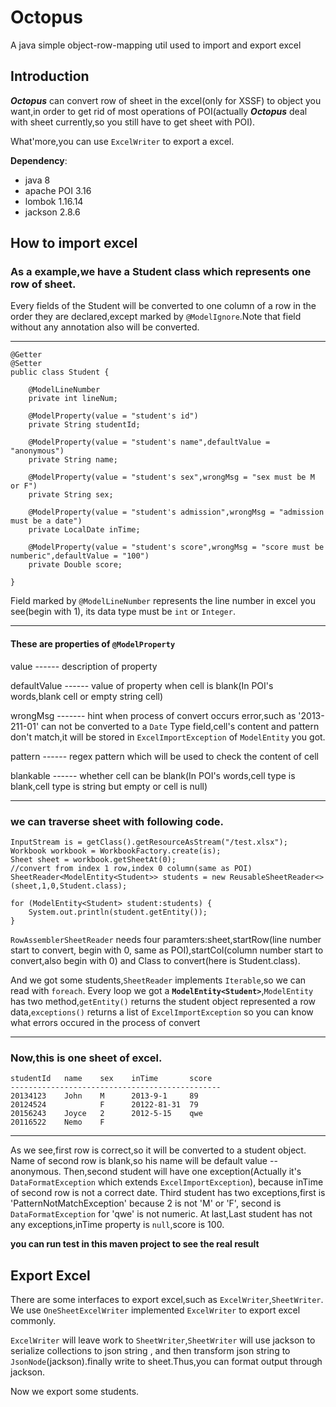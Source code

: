# Octopus
A java simple object-row-mapping util used to import and export excel

## Introduction

***Octopus*** can convert row of sheet in the excel(only for XSSF) to object you want,in order to get rid of
most operations of POI(actually ***Octopus*** deal with sheet currently,so you still have to get sheet with POI).

What'more,you can use `ExcelWriter`  to export a excel.

**Dependency**:
- java 8
- apache POI 3.16
- lombok 1.16.14
- jackson 2.8.6

## How to import excel

### As a example,we have a Student class which represents one row of sheet.

Every fields of the Student will be 
converted to one column of a row in the order they are declared,except marked by `@ModelIgnore`.Note that field without any annotation
also will be converted.
***
	@Getter
	@Setter
	public class Student {

		@ModelLineNumber
		private int lineNum;

		@ModelProperty(value = "student's id")
		private String studentId;

		@ModelProperty(value = "student's name",defaultValue = "anonymous")
		private String name;

		@ModelProperty(value = "student's sex",wrongMsg = "sex must be M or F")
		private String sex;

		@ModelProperty(value = "student's admission",wrongMsg = "admission must be a date")
		private LocalDate inTime;

		@ModelProperty(value = "student's score",wrongMsg = "score must be numberic",defaultValue = "100")
		private Double score;

	}

Field marked by `@ModelLineNumber` represents the line number in excel you see(begin with 1),
its data type must be `int` or `Integer`.

***
#### These are properties of `@ModelProperty`

value ------ description of property

defaultValue ------ value of property when cell is blank(In POI's words,blank cell or empty string cell)

wrongMsg ------- hint when process of convert occurs error,such as '2013-211-01' can not be
converted to a `Date` Type field,cell's content and pattern don't match,it will be stored in `ExcelImportException` of `ModelEntity` you got.

pattern ------ regex pattern which will be used to check the content of cell

blankable ------ whether cell can be blank(In POI's words,cell type is blank,cell type is string but empty or cell is null)

***
### we can traverse sheet with following code.

    InputStream is = getClass().getResourceAsStream("/test.xlsx");
	Workbook workbook = WorkbookFactory.create(is);
	Sheet sheet = workbook.getSheetAt(0);
	//convert from index 1 row,index 0 column(same as POI)
    SheetReader<ModelEntity<Student>> students = new ReusableSheetReader<>(sheet,1,0,Student.class);

    for (ModelEntity<Student> student:students) {
        System.out.println(student.getEntity());
    }
`RowAssemblerSheetReader` needs four paramters:sheet,startRow(line number start to convert,
begin with 0, same as POI),startCol(column number start to convert,also begin with 0)
and Class to convert(here is Student.class).

And we got some students,`SheetReader` implements `Iterable`,so we can read with `foreach`.
Every loop we got a **`ModelEntity<Student>`**,`ModelEntity` has two method,`getEntity()` returns
the student object represented a row data,`exceptions()` returns a list of `ExcelImportException`
so you can know what errors occured in the process of convert
***
### Now,this is one sheet of excel.

	studentId   name    sex    inTime       score
	-----------------------------------------------
	20134123    John    M      2013-9-1     89
	20124524            F      20122-81-31  79
	20156243    Joyce   2      2012-5-15    qwe
	20116522    Nemo    F          
***
As we see,first row is correct,so it will be converted to a student object.
Name of second row is blank,so his name will be default value -- anonymous.
Then,second student will have one exception(Actually it's `DataFormatException` which extends `ExcelImportException`),
because inTime of second row is not a correct date.
Third student has two exceptions,first is 'PatternNotMatchException' because 2 is not 'M' or 'F',
second is `DataFormatException` for 'qwe' is not numeric.
At last,Last student has not any exceptions,inTime property is `null`,score is 100.

**you can run test in this maven project to see the real result**

## Export Excel

There are some interfaces to export excel,such as `ExcelWriter`,`SheetWriter`.
We use `OneSheetExcelWriter` implemented `ExcelWriter` to export excel commonly.

`ExcelWriter` will leave work to `SheetWriter`,`SheetWriter` will use jackson to serialize collections to
json string , and then transform json string to `JsonNode`(jackson).finally write to sheet.Thus,you can
format output through jackson.

Now we export some students.


